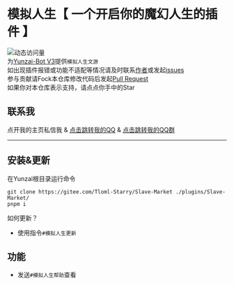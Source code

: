 # 模拟人生【 **一个开启你的魔幻人生的插件** 】
![动态访问量](https://count.kjchmc.cn/get/@sims-plugin?theme=rule34)  
为[Yunzai-Bot V3](https://gitee.com/Le-niao/Yunzai-Bot)提供`模拟人生文游`  
如出现插件报错或功能不适配等情况请及时联系[作者](https://gitee.com/nahida22)或发起[issues](https://gitee.com/nahida22/sims-plugin/issues)  
参与贡献请Fock本仓库修改代码后发起[Pull Request](https://gitee.com/nahida22/sims-plugin/pulls)  
如果你对本仓库表示支持，请点点你手中的Star
## 联系我
点开我的主页私信我
 & [点击跳转我的QQ](https://qm.qq.com/q/a55MXIlQFa)
 & [点击跳转我的QQ群](http://qm.qq.com/cgi-bin/qm/qr?_wv=1027&k=MBjLULnf3r-PjDSr1j8lTLyhjAy1Xeur&authKey=aqzhQsD0XDgBeLy5pYY3ejnsjIELm9XYjRCQUhd95HmBjf18I7wu%2BrmZwas7z3Ex&noverify=0&group_code=939882404)

---

## 安装&更新
在Yunzai根目录运行命令
```
git clone https://gitee.com/Tloml-Starry/Slave-Market ./plugins/Slave-Market/
pnpm i
```

如何更新？
 - 使用指令`#模拟人生更新`

## 功能
 - 发送`#模拟人生帮助`查看
 